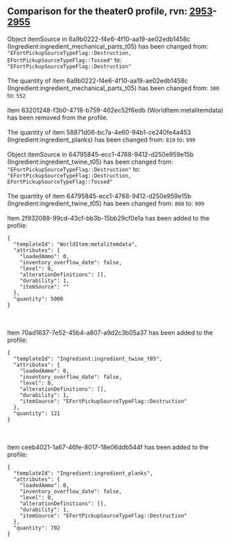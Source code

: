 ## Comparison for the theater0 profile, rvn: [2953](https://github.com/PRO100KatYT/FortniteProfileRevisions/tree/main/profiles/theater0/2953%20theater0.json)-[2955](https://github.com/PRO100KatYT/FortniteProfileRevisions/tree/main/profiles/theater0/2955%20theater0.json)

Object itemSource in 6a9b0222-f4e6-4f10-aa19-ae02edb1458c (Ingredient:ingredient_mechanical_parts_t05) has been changed from: `"EFortPickupSourceTypeFlag::Destruction, EFortPickupSourceTypeFlag::Tossed"` to: `"EFortPickupSourceTypeFlag::Destruction"`
<br><br>
The quantity of item 6a9b0222-f4e6-4f10-aa19-ae02edb1458c (Ingredient:ingredient_mechanical_parts_t05) has been changed from: `300` to: `552`
<br><br>
Item 63201248-f3b0-4718-b759-462ec52f6edb (WorldItem:metalitemdata) has been removed from the profile.
<br><br>
The quantity of item 58871d06-bc7a-4e60-94b1-ce240fe4a453 (Ingredient:ingredient_planks) has been changed from: `819` to: `999`
<br><br>
Object itemSource in 64795845-ecc1-4768-9412-d250e959e15b (Ingredient:ingredient_twine_t05) has been changed from: `"EFortPickupSourceTypeFlag::Destruction"` to: `"EFortPickupSourceTypeFlag::Destruction, EFortPickupSourceTypeFlag::Tossed"`
<br><br>
The quantity of item 64795845-ecc1-4768-9412-d250e959e15b (Ingredient:ingredient_twine_t05) has been changed from: `868` to: `999`
<br><br>
Item 2f932088-99cd-43cf-bb3b-15bb29cf0e1a has been added to the profile:

```
{
  "templateId": "WorldItem:metalitemdata",
  "attributes": {
    "loadedAmmo": 0,
    "inventory_overflow_date": false,
    "level": 0,
    "alterationDefinitions": [],
    "durability": 1,
    "itemSource": ""
  },
  "quantity": 5000
}
```

<br><br>
Item 70ad1637-7e52-45b4-a807-a9d2c3b05a37 has been added to the profile:

```
{
  "templateId": "Ingredient:ingredient_twine_t05",
  "attributes": {
    "loadedAmmo": 0,
    "inventory_overflow_date": false,
    "level": 0,
    "alterationDefinitions": [],
    "durability": 1,
    "itemSource": "EFortPickupSourceTypeFlag::Destruction"
  },
  "quantity": 121
}
```

<br><br>
Item ceeb4021-1a67-46fe-8017-18e06ddb544f has been added to the profile:

```
{
  "templateId": "Ingredient:ingredient_planks",
  "attributes": {
    "loadedAmmo": 0,
    "inventory_overflow_date": false,
    "level": 0,
    "alterationDefinitions": [],
    "durability": 1,
    "itemSource": "EFortPickupSourceTypeFlag::Destruction"
  },
  "quantity": 702
}
```

<br><br>

